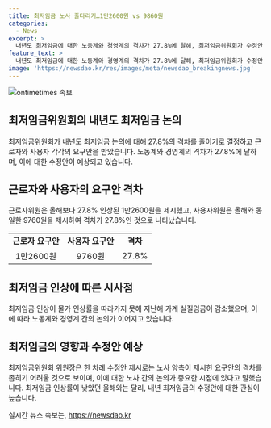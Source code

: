 ```yaml
---
title: 최저임금 노사 줄다리기…1만2600원 vs 9860원
categories:
  - News
excerpt: >
  내년도 최저임금에 대한 노동계와 경영계의 격차가 27.8%에 달해, 최저임금위원회가 수정안을 제시하고 있다. 노동계는 시간당 1만2600원, 사용자위원은 9760원을 제시했으며, 노동계의 요구안은 올해보다 27.8% 인상된 것이다. 노동자와 경영자의 입장은 현 수준의 최저임금이 각각 부작용과 취업 기회 감소를 초래한다는 주장과 높은 최저임금으로 실질임금이 감소한 현실을 반영하고 있다. 이와 같은 상황 속에서 최저임금위원회는 어려운 결정을 내릴 것으로 보인다.
feature_text: >
  내년도 최저임금에 대한 노동계와 경영계의 격차가 27.8%에 달해, 최저임금위원회가 수정안을 제시하고 있다. 노동계는 시간당 1만2600원, 사용자위원은 9760원을 제시했으며, 노동계의 요구안은 올해보다 27.8% 인상된 것이다. 노동자와 경영자의 입장은 현 수준의 최저임금이 각각 부작용과 취업 기회 감소를 초래한다는 주장과 높은 최저임금으로 실질임금이 감소한 현실을 반영하고 있다. 이와 같은 상황 속에서 최저임금위원회는 어려운 결정을 내릴 것으로 보인다.
image: 'https://newsdao.kr/res/images/meta/newsdao_breakingnews.jpg'
---
```


<p><img src="https://newsdao.kr/res/images/meta/newsdao_breakingnews.jpg" alt="ontimetimes 속보" /></p>

<h2 data-ke-size="size26">최저임금위원회의 내년도 최저임금 논의</h2>

<p data-ke-size="size16">최저임금위원회가 내년도 최저임금 논의에 대해 27.8%의 격차를 줄이기로 결정하고 근로자와 사용자 각각의 요구안을 받았습니다. 노동계와 경영계의 격차가 27.8%에 달하며, 이에 대한 수정안이 예상되고 있습니다.</p>

<h2 data-ke-size="size24">근로자와 사용자의 요구안 격차</h2>

<p data-ke-size="size16">근로자위원은 올해보다 27.8% 인상된 1만2600원을 제시했고, 사용자위원은 올해와 동일한 9760원을 제시하여 격차가 27.8%인 것으로 나타났습니다.</p>

<table>
   <tr>
      <td style="text-align: center; height: 17px;"><b>근로자 요구안</b></td>
      <td style="text-align: center; height: 17px;"><b>사용자 요구안</b></td>
      <td style="text-align: center; height: 17px;"><b>격차</b></td>
   </tr>
   <tr>
      <td style="text-align: center; height: 17px;">1만2600원</td>
      <td style="text-align: center; height: 17px;">9760원</td>
      <td style="text-align: center; height: 17px;">27.8%</td>
   </tr>
</table>

<h2 data-ke-size="size24">최저임금 인상에 따른 시사점</h2>

<p data-ke-size="size16">최저임금 인상이 물가 인상률을 따라가지 못해 지난해 가계 실질임금이 감소했으며, 이에 따라 노동계와 경영계 간의 논의가 이어지고 있습니다.</p>

<h2 data-ke-size="size24">최저임금의 영향과 수정안 예상</h2>

<p data-ke-size="size16">최저임금위원회 위원장은 한 차례 수정안 제시로는 노사 양측이 제시한 요구안의 격차를 좁히기 어려울 것으로 보이며, 이에 대한 노사 간의 논의가 중요한 시점에 있다고 말했습니다. 최저임금 인상률이 낮았던 올해와는 달리, 내년 최저임금의 수정안에 대한 관심이 높습니다.</p>
실시간 뉴스 속보는, <a href="https://newsdao.kr" rel="dofollow">https://newsdao.kr</a>


